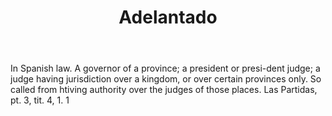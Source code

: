 ---
title: Adelantado
letter: A
permalink: "/definitions/adelantado.html"
body: In Spanish law. A governor of a province; a president or presi-dent judge; a
  judge having jurisdiction over a kingdom, or over certain provinces only. So called
  from htiving authority over the judges of those places. Las Partidas, pt. 3, tit.
  4, 1. 1
published_at: '2018-07-07'
layout: post
---